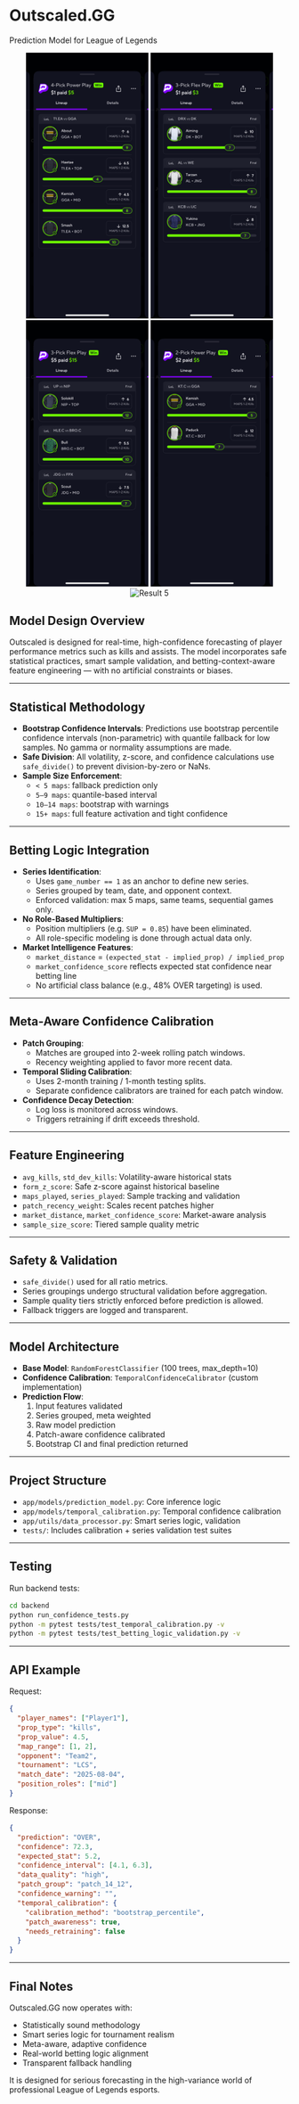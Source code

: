 # Outscaled.GG

Prediction Model for League of Legends

<p align="center">
  <img src="results/result1.PNG" width="220" alt="Result 1">
  <img src="results/result2.PNG" width="220" alt="Result 2">
  <img src="results/result3.PNG" width="220" alt="Result 3">
  <img src="results/result4.PNG" width="220" alt="Result 4">
  <img src="results/result5.PNG" width="220" alt="Result 5">
</p>


## Model Design Overview

Outscaled is designed for real-time, high-confidence forecasting of player performance metrics such as kills and assists. The model incorporates safe statistical practices, smart sample validation, and betting-context-aware feature engineering — with no artificial constraints or biases.

---

## Statistical Methodology

- **Bootstrap Confidence Intervals**: Predictions use bootstrap percentile confidence intervals (non-parametric) with quantile fallback for low samples. No gamma or normality assumptions are made.
- **Safe Division**: All volatility, z-score, and confidence calculations use `safe_divide()` to prevent division-by-zero or NaNs.
- **Sample Size Enforcement**:
  - `< 5 maps`: fallback prediction only
  - `5–9 maps`: quantile-based interval
  - `10–14 maps`: bootstrap with warnings
  - `15+ maps`: full feature activation and tight confidence

---

## Betting Logic Integration

- **Series Identification**:
  - Uses `game_number == 1` as an anchor to define new series.
  - Series grouped by team, date, and opponent context.
  - Enforced validation: max 5 maps, same teams, sequential games only.
- **No Role-Based Multipliers**:
  - Position multipliers (e.g. `SUP = 0.85`) have been eliminated.
  - All role-specific modeling is done through actual data only.
- **Market Intelligence Features**:
  - `market_distance` = `(expected_stat - implied_prop) / implied_prop`
  - `market_confidence_score` reflects expected stat confidence near betting line
  - No artificial class balance (e.g., 48% OVER targeting) is used.

---

## Meta-Aware Confidence Calibration

- **Patch Grouping**:
  - Matches are grouped into 2-week rolling patch windows.
  - Recency weighting applied to favor more recent data.
- **Temporal Sliding Calibration**:
  - Uses 2-month training / 1-month testing splits.
  - Separate confidence calibrators are trained for each patch window.
- **Confidence Decay Detection**:
  - Log loss is monitored across windows.
  - Triggers retraining if drift exceeds threshold.

---

## Feature Engineering

- `avg_kills`, `std_dev_kills`: Volatility-aware historical stats
- `form_z_score`: Safe z-score against historical baseline
- `maps_played`, `series_played`: Sample tracking and validation
- `patch_recency_weight`: Scales recent patches higher
- `market_distance`, `market_confidence_score`: Market-aware analysis
- `sample_size_score`: Tiered sample quality metric

---

## Safety & Validation

- `safe_divide()` used for all ratio metrics.
- Series groupings undergo structural validation before aggregation.
- Sample quality tiers strictly enforced before prediction is allowed.
- Fallback triggers are logged and transparent.

---

## Model Architecture

- **Base Model**: `RandomForestClassifier` (100 trees, max_depth=10)
- **Confidence Calibration**: `TemporalConfidenceCalibrator` (custom implementation)
- **Prediction Flow**:
  1. Input features validated
  2. Series grouped, meta weighted
  3. Raw model prediction
  4. Patch-aware confidence calibrated
  5. Bootstrap CI and final prediction returned

---

## Project Structure

- `app/models/prediction_model.py`: Core inference logic
- `app/models/temporal_calibration.py`: Temporal confidence calibration
- `app/utils/data_processor.py`: Smart series logic, validation
- `tests/`: Includes calibration + series validation test suites

---

## Testing

Run backend tests:
```bash
cd backend
python run_confidence_tests.py
python -m pytest tests/test_temporal_calibration.py -v
python -m pytest tests/test_betting_logic_validation.py -v
```

---

## API Example

Request:
```json
{
  "player_names": ["Player1"],
  "prop_type": "kills",
  "prop_value": 4.5,
  "map_range": [1, 2],
  "opponent": "Team2",
  "tournament": "LCS",
  "match_date": "2025-08-04",
  "position_roles": ["mid"]
}
```

Response:
```json
{
  "prediction": "OVER",
  "confidence": 72.3,
  "expected_stat": 5.2,
  "confidence_interval": [4.1, 6.3],
  "data_quality": "high",
  "patch_group": "patch_14_12",
  "confidence_warning": "",
  "temporal_calibration": {
    "calibration_method": "bootstrap_percentile",
    "patch_awareness": true,
    "needs_retraining": false
  }
}
```

---

## Final Notes

Outscaled.GG now operates with:
- Statistically sound methodology
- Smart series logic for tournament realism
- Meta-aware, adaptive confidence
- Real-world betting logic alignment
- Transparent fallback handling

It is designed for serious forecasting in the high-variance world of professional League of Legends esports.

